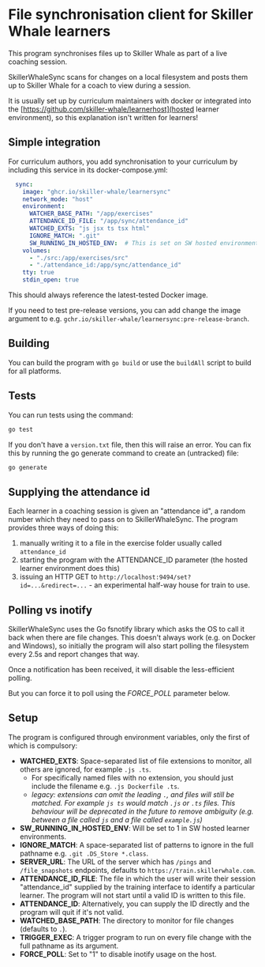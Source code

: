 # File synchronisation client for Skiller Whale learners

This program synchronises files up to Skiller Whale as part of a live coaching
session.

SkillerWhaleSync scans for changes on a local filesystem and posts them up to
Skiller Whale for a coach to view during a session.

It is usually set up by curriculum maintainers with docker or integrated into
the [https://github.com/skiller-whale/learnerhost](hosted learner environment),
so this explanation isn't written for learners!

## Simple integration

For curriculum authors, you add synchronisation to your curriculum by
including this service in its docker-compose.yml:

```yaml
  sync:
    image: "ghcr.io/skiller-whale/learnersync"
    network_mode: "host"
    environment:
      WATCHER_BASE_PATH: "/app/exercises"
      ATTENDANCE_ID_FILE: "/app/sync/attendance_id"
      WATCHED_EXTS: "js jsx ts tsx html"
      IGNORE_MATCH: ".git"
      SW_RUNNING_IN_HOSTED_ENV:  # This is set on SW hosted environment machines
    volumes:
      - "./src:/app/exercises/src"
      - "./attendance_id:/app/sync/attendance_id"
    tty: true
    stdin_open: true
```

This should always reference the latest-tested Docker image.

If you need to test pre-release versions, you can add change the image
argument to e.g. `gchr.io/skiller-whale/learnersync:pre-release-branch`.

## Building

You can build the program with `go build` or use the `buildAll` script to build for all platforms.

## Tests

You can run tests using the command:

```sh
go test
```

If you don't have a `version.txt` file, then this will raise an error.
You can fix this by running the go generate command to create an (untracked) file:

```sh
go generate
```

## Supplying the attendance id

Each learner in a coaching session is given an "attendance id", a random number which they need to pass on
to SkillerWhaleSync.  The program provides three ways of doing this:

1. manually writing it to a file in the exercise folder usually called `attendance_id`
2. starting the program with the ATTENDANCE_ID parameter (the hosted learner environment does this)
3. issuing an HTTP GET to `http://localhost:9494/set?id=...&redirect=...` - an experimental half-way house
   for train to use.

## Polling vs inotify

SkillerWhaleSync uses the Go fsnotify library which asks the OS to call it back when there are file changes.
This doesn't always work (e.g. on Docker and Windows), so initially the program will also start polling the
filesystem every 2.5s and report changes that way.

Once a notification has been received, it will disable the less-efficient polling.

But you can force it to poll using the *FORCE_POLL* parameter below.

## Setup

The program is configured through environment variables, only the first of which is compulsory:

* **WATCHED_EXTS**: Space-separated list of file extensions to monitor, all others are ignored, for example `.js .ts`.
  * For specifically named files with no extension, you should just include the filename e.g. `.js Dockerfile .ts`.
  * _legacy: extensions can omit the leading `.`, and files will still be matched. For example `js ts` would match `.js` or `.ts` files. This behaviour will be deprecated in the future to remove ambiguity (e.g. between a file called `js` and a file called `example.js`)_
* **SW_RUNNING_IN_HOSTED_ENV**:  Will be set to 1 in SW hosted learner environments.
* **IGNORE_MATCH**: A space-separated list of patterns to ignore in the full pathname e.g. `.git .DS_Store *.class`.
* **SERVER_URL**: The URL of the server which has `/pings` and `/file_snapshots` endpoints, defaults to `https://train.skillerwhale.com`.
* **ATTENDANCE_ID_FILE**: The file in which the user will write their session "attendance_id" supplied by the training interface to identify a particular learner. The program will not start until a valid ID is written to this file.
* **ATTENDANCE_ID**: Alternatively, you can supply the ID directly and the program will quit if it's not valid.
* **WATCHED_BASE_PATH**: The directory to monitor for file changes (defaults to `.`).
* **TRIGGER_EXEC**: A trigger program to run on every file change with the full pathname as its argument.
* **FORCE_POLL**: Set to "1" to disable inotify usage on the host.
